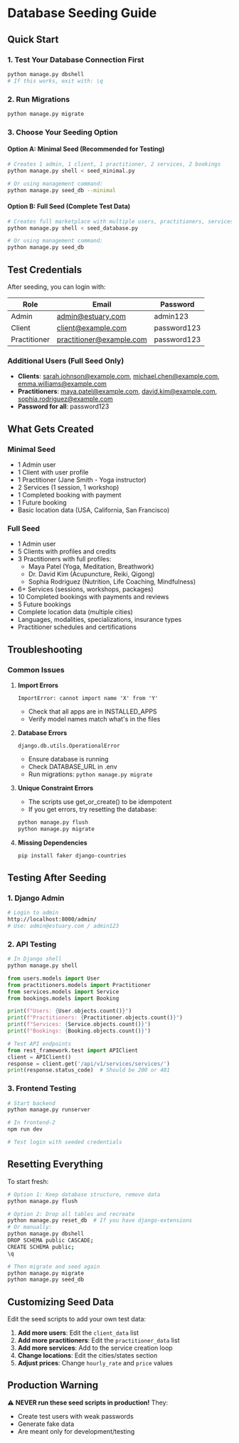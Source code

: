 # Database Seeding Guide

## Quick Start

### 1. Test Your Database Connection First
```bash
python manage.py dbshell
# If this works, exit with: \q
```

### 2. Run Migrations
```bash
python manage.py migrate
```

### 3. Choose Your Seeding Option

#### Option A: Minimal Seed (Recommended for Testing)
```bash
# Creates 1 admin, 1 client, 1 practitioner, 2 services, 2 bookings
python manage.py shell < seed_minimal.py

# Or using management command:
python manage.py seed_db --minimal
```

#### Option B: Full Seed (Complete Test Data)
```bash
# Creates full marketplace with multiple users, practitioners, services, bookings, reviews
python manage.py shell < seed_database.py

# Or using management command:
python manage.py seed_db
```

## Test Credentials

After seeding, you can login with:

| Role | Email | Password |
|------|-------|----------|
| Admin | admin@estuary.com | admin123 |
| Client | client@example.com | password123 |
| Practitioner | practitioner@example.com | password123 |

### Additional Users (Full Seed Only)
- **Clients**: sarah.johnson@example.com, michael.chen@example.com, emma.williams@example.com
- **Practitioners**: maya.patel@example.com, david.kim@example.com, sophia.rodriguez@example.com
- **Password for all**: password123

## What Gets Created

### Minimal Seed
- 1 Admin user
- 1 Client with user profile
- 1 Practitioner (Jane Smith - Yoga instructor)
- 2 Services (1 session, 1 workshop)
- 1 Completed booking with payment
- 1 Future booking
- Basic location data (USA, California, San Francisco)

### Full Seed
- 1 Admin user
- 5 Clients with profiles and credits
- 3 Practitioners with full profiles:
  - Maya Patel (Yoga, Meditation, Breathwork)
  - Dr. David Kim (Acupuncture, Reiki, Qigong)
  - Sophia Rodriguez (Nutrition, Life Coaching, Mindfulness)
- 6+ Services (sessions, workshops, packages)
- 10 Completed bookings with payments and reviews
- 5 Future bookings
- Complete location data (multiple cities)
- Languages, modalities, specializations, insurance types
- Practitioner schedules and certifications

## Troubleshooting

### Common Issues

1. **Import Errors**
   ```
   ImportError: cannot import name 'X' from 'Y'
   ```
   - Check that all apps are in INSTALLED_APPS
   - Verify model names match what's in the files

2. **Database Errors**
   ```
   django.db.utils.OperationalError
   ```
   - Ensure database is running
   - Check DATABASE_URL in .env
   - Run migrations: `python manage.py migrate`

3. **Unique Constraint Errors**
   - The scripts use get_or_create() to be idempotent
   - If you get errors, try resetting the database:
   ```bash
   python manage.py flush
   python manage.py migrate
   ```

4. **Missing Dependencies**
   ```bash
   pip install faker django-countries
   ```

## Testing After Seeding

### 1. Django Admin
```bash
# Login to admin
http://localhost:8000/admin/
# Use: admin@estuary.com / admin123
```

### 2. API Testing
```python
# In Django shell
python manage.py shell

from users.models import User
from practitioners.models import Practitioner
from services.models import Service
from bookings.models import Booking

print(f"Users: {User.objects.count()}")
print(f"Practitioners: {Practitioner.objects.count()}")
print(f"Services: {Service.objects.count()}")
print(f"Bookings: {Booking.objects.count()}")

# Test API endpoints
from rest_framework.test import APIClient
client = APIClient()
response = client.get('/api/v1/services/services/')
print(response.status_code)  # Should be 200 or 401
```

### 3. Frontend Testing
```bash
# Start backend
python manage.py runserver

# In frontend-2
npm run dev

# Test login with seeded credentials
```

## Resetting Everything

To start fresh:
```bash
# Option 1: Keep database structure, remove data
python manage.py flush

# Option 2: Drop all tables and recreate
python manage.py reset_db  # If you have django-extensions
# Or manually:
python manage.py dbshell
DROP SCHEMA public CASCADE;
CREATE SCHEMA public;
\q

# Then migrate and seed again
python manage.py migrate
python manage.py seed_db
```

## Customizing Seed Data

Edit the seed scripts to add your own test data:

1. **Add more users**: Edit the `client_data` list
2. **Add more practitioners**: Edit the `practitioner_data` list
3. **Add more services**: Add to the service creation loop
4. **Change locations**: Edit the cities/states section
5. **Adjust prices**: Change `hourly_rate` and `price` values

## Production Warning

⚠️ **NEVER run these seed scripts in production!** They:
- Create test users with weak passwords
- Generate fake data
- Are meant only for development/testing